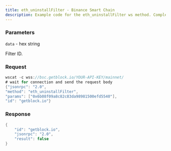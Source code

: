 ```yaml
---
title: eth_uninstallFilter - Binance Smart Chain
description: Example code for the eth_uninstallFilter ws method. Сomplete guide on how to use eth_uninstallFilter ws in GetBlock.io Web3 documentation.
---
```


### Parameters


`data` - hex string

Filter ID.

### Request

``` java
wscat -c wss://bsc.getblock.io/YOUR-API-KEY/mainnet/ 
# wait for connection and send the request body 
{"jsonrpc": "2.0",
"method": "eth_uninstallFilter",
"params": ["0x6b08f09a8c82c83da98981500efd5540"],
"id": "getblock.io"}
```

###  Response

``` java
{
    "id": "getblock.io",
    "jsonrpc": "2.0",
    "result": false
}
```

